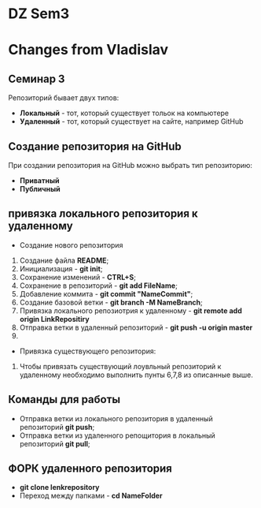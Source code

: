 # DZ Sem3

# Changes from Vladislav

## Семинар 3

Репозиторий бывает двух типов:
+ **Локальный** - тот, который существует тольок на компьютере
+ **Удаленный** - тот, который существует на сайте, например GitHub
## Создание репозитория на GitHub
При создании репозитория на GitHub можно выбрать тип репозиторию:
+ **Приватный**
+ **Публичный**
## привязка локального репозитория к удаленному
+ Создание нового репозитория
1. Создание файла **README**;
2. Инициализация - **git init**;
3. Сохранение изменений - **CTRL+S**;
4. Сохранение в репозиторий - **git add FileName**;
5. Добавление коммита - **git commit "NameCommit"**;
6. Создание базовой ветки - **git branch -M NameBranch**;
7. Привязка локального репозиотрия к удаленному - **git remote add origin LinkRepositiry**
8. Отправка ветки в удаленный репозиторий - **git push -u origin master**
9.
+ Привязка существующего репозитория:
1. Чтобы привязать существующий лоувльный репозиторий к удаленному необходимо выполнить пунты 6,7,8 из описанные выше.

## Команды для работы
+ Отправка ветки из локального репозитория в удаленный репозиторий **git push**;
+ Отправка ветки из удаленного репощитория в локальный репозиторий **git pull**;
## ФОРК удаленного репозитория
+ **git clone lenkrepository**
+ Переход между папками - **cd NameFolder**